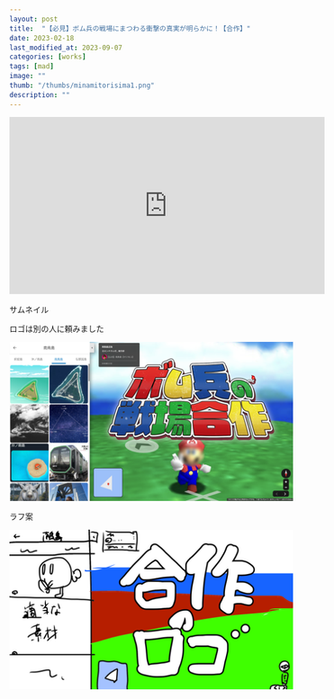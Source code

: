 ```yaml
---
layout: post
title:  "【必見】ボム兵の戦場にまつわる衝撃の真実が明らかに！【合作】"
date: 2023-02-18
last_modified_at: 2023-09-07
categories: [works]
tags: [mad]
image: ""
thumb: "/thumbs/minamitorisima1.png"
description: ""
---
```


<iframe width="560" height="315" src="https://www.youtube.com/embed/gicfYiMWSzA?si=cWY4Hg_Au4yh_DTD" title="YouTube video player" frameborder="0" allow="accelerometer; autoplay; clipboard-write; encrypted-media; gyroscope; picture-in-picture; web-share" allowfullscreen></iframe>

サムネイル

ロゴは別の人に頼みました

![Alt text](/works/minamitorisima1.png)

ラフ案

![Alt text](/works/minamitorisima2.png)
